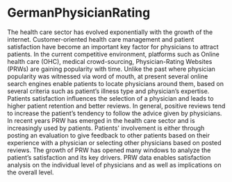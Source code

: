 # GermanPhysicianRating
The health care sector has evolved exponentially with the growth of the internet. Customer-oriented health care management and patient satisfaction have become an important key factor for physicians to attract patients. In the current competitive environment, platforms such as Online health care (OHC), medical crowd-sourcing, Physician-Rating Websites (PRWs) are gaining popularity with time. Unlike the past where physician popularity was witnessed via word of mouth, at present several online search engines enable patients to locate physicians around them, based on several criteria such as patient’s illness type and physician’s expertise. Patients satisfaction influences the selection of a physician and leads to higher patient retention and better reviews. In general, positive reviews tend to increase the patient’s tendency to follow the advice given by physicians. In recent years PRW has emerged in the health care sector and is increasingly used by patients. Patients' involvement is either through posting an evaluation to give feedback to other patients based on their experience with a physician or selecting other physicians based on posted reviews. The growth of PRW has opened many windows to analyze the patient’s satisfaction and its key drivers. PRW data enables satisfaction analysis on the individual level of physicians and as well as implications on the overall level.
